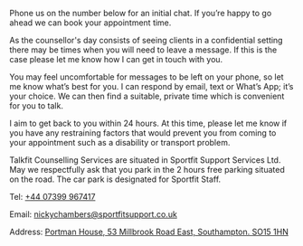 Phone us on the number below for an initial chat. If you’re happy to go ahead we can book your appointment time.

As the counsellor's day consists of seeing clients in a confidential setting there may be times when you will need to leave a message. If this is the case please let me know how I can get in touch with you.

You may feel uncomfortable for messages to be left on your phone, so let me know what’s best for you. I can respond by email, text or What’s App; it’s your choice. We can then find a suitable, private time which is convenient for you to talk.

I aim to get back to you within 24 hours. At this time, please let me know if you have any restraining factors that would prevent you from coming to your appointment such as a disability or transport problem.

Talkfit Counselling Services are situated in Sportfit Support Services Ltd. May we respectfully ask that you park in the 2 hours free parking situated on the road. The car park is designated for Sportfit Staff.

Tel: [+44 07399 967417](tel:+4407399967417)

Email: [nickychambers@sportfitsupport.co.uk](mailto:nickychambers@sportfitsupport.co.uk)

Address: [Portman House, 53 Millbrook Road East, Southampton. SO15 1HN](https://goo.gl/maps/D4FPadokipaWhUB1A)
